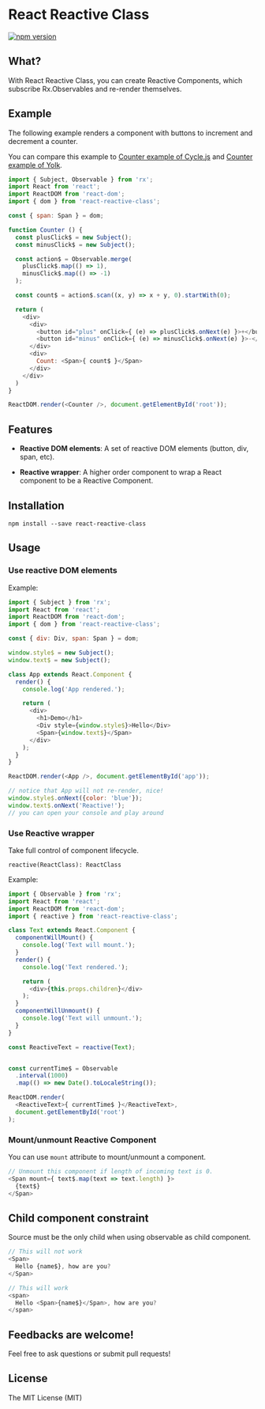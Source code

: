 # React Reactive Class

[![npm version](https://img.shields.io/npm/v/react-reactive-class.svg?style=flat-square)](https://www.npmjs.com/package/react-reactive-class)

## What?
With React Reactive Class, you can create Reactive Components, which
subscribe Rx.Observables and re-render themselves.

## Example

The following example renders a component with buttons to increment and decrement a counter.

You can compare this example to [Counter example of Cycle.js](https://github.com/cyclejs/cycle-examples/blob/master/counter/src/main.js) and [Counter example of Yolk](https://github.com/yolkjs/yolk#example).

```javascript
import { Subject, Observable } from 'rx';
import React from 'react';
import ReactDOM from 'react-dom';
import { dom } from 'react-reactive-class';

const { span: Span } = dom;

function Counter () {
  const plusClick$ = new Subject();
  const minusClick$ = new Subject();

  const action$ = Observable.merge(
    plusClick$.map(() => 1),
    minusClick$.map(() => -1)
  );

  const count$ = action$.scan((x, y) => x + y, 0).startWith(0);

  return (
    <div>
      <div>
        <button id="plus" onClick={ (e) => plusClick$.onNext(e) }>+</button>
        <button id="minus" onClick={ (e) => minusClick$.onNext(e) }>-</button>
      </div>
      <div>
        Count: <Span>{ count$ }</Span>
      </div>
    </div>
  )
}

ReactDOM.render(<Counter />, document.getElementById('root'));
```

## Features

- **Reactive DOM elements**: A set of reactive DOM elements (button, div, span, etc).

- **Reactive wrapper**: A higher order component to wrap a React component to be a Reactive Component.

## Installation
```
npm install --save react-reactive-class
```

## Usage

### Use reactive DOM elements

Example:

```javascript
import { Subject } from 'rx';
import React from 'react';
import ReactDOM from 'react-dom';
import { dom } from 'react-reactive-class';

const { div: Div, span: Span } = dom;

window.style$ = new Subject();
window.text$ = new Subject();

class App extends React.Component {
  render() {
    console.log('App rendered.');

    return (
      <div>
        <h1>Demo</h1>
        <Div style={window.style$}>Hello</Div>
        <Span>{window.text$}</Span>
      </div>
    );
  }
}

ReactDOM.render(<App />, document.getElementById('app'));

// notice that App will not re-render, nice!
window.style$.onNext({color: 'blue'});
window.text$.onNext('Reactive!');
// you can open your console and play around
```

### Use Reactive wrapper

Take full control of component lifecycle.

```
reactive(ReactClass): ReactClass
```

Example:

```javascript
import { Observable } from 'rx';
import React from 'react';
import ReactDOM from 'react-dom';
import { reactive } from 'react-reactive-class';

class Text extends React.Component {
  componentWillMount() {
    console.log('Text will mount.');
  }
  render() {
    console.log('Text rendered.');

    return (
      <div>{this.props.children}</div>
    );
  }
  componentWillUnmount() {
    console.log('Text will unmount.');
  }
}

const ReactiveText = reactive(Text);


const currentTime$ = Observable
  .interval(1000)
  .map(() => new Date().toLocaleString());

ReactDOM.render(
  <ReactiveText>{ currentTime$ }</ReactiveText>,
  document.getElementById('root')
);
```

### Mount/unmount Reactive Component

You can use `mount` attribute to mount/unmount a component.

```javascript
// Unmount this component if length of incoming text is 0.
<Span mount={ text$.map(text => text.length) }>
  {text$}
</Span>
```

## Child component constraint
Source must be the only child when using observable as child component.
```javascript
// This will not work
<Span>
  Hello {name$}, how are you?
</Span>

// This will work
<span>
  Hello <Span>{name$}</Span>, how are you?
</span>
```

## Feedbacks are welcome!
Feel free to ask questions or submit pull requests!

## License
The MIT License (MIT)
